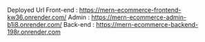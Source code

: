 Deployed Url
Front-end : https://mern-ecommerce-frontend-kw36.onrender.com/
Admin : https://mern-ecommerce-admin-b1i8.onrender.com/
Back-end : https://mern-ecommerce-backend-198r.onrender.com
